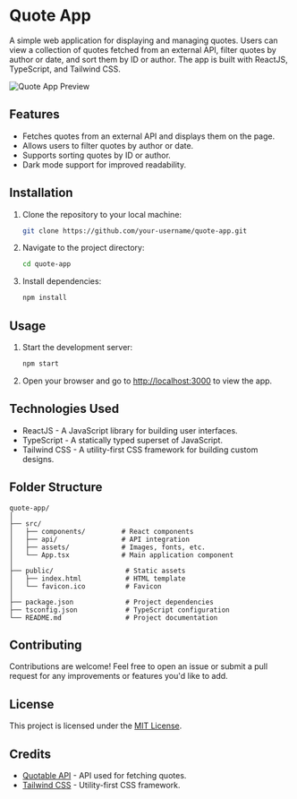 # Quote App

A simple web application for displaying and managing quotes. Users can view a collection of quotes fetched from an external API, filter quotes by author or date, and sort them by ID or author. The app is built with ReactJS, TypeScript, and Tailwind CSS.

![Quote App Preview](/path/to/preview/image.png)

## Features

- Fetches quotes from an external API and displays them on the page.
- Allows users to filter quotes by author or date.
- Supports sorting quotes by ID or author.
- Dark mode support for improved readability.

## Installation

1. Clone the repository to your local machine:

   ```bash
   git clone https://github.com/your-username/quote-app.git
   ```

2. Navigate to the project directory:

   ```bash
   cd quote-app
   ```

3. Install dependencies:

   ```bash
   npm install
   ```

## Usage

1. Start the development server:

   ```bash
   npm start
   ```

2. Open your browser and go to [http://localhost:3000](http://localhost:3000) to view the app.

## Technologies Used

- ReactJS - A JavaScript library for building user interfaces.
- TypeScript - A statically typed superset of JavaScript.
- Tailwind CSS - A utility-first CSS framework for building custom designs.

## Folder Structure

```
quote-app/
│
├── src/
│   ├── components/         # React components
│   ├── api/                # API integration
│   ├── assets/             # Images, fonts, etc.
│   └── App.tsx             # Main application component
│
├── public/                  # Static assets
│   ├── index.html           # HTML template
│   └── favicon.ico          # Favicon
│
├── package.json             # Project dependencies
├── tsconfig.json            # TypeScript configuration
└── README.md                # Project documentation
```

## Contributing

Contributions are welcome! Feel free to open an issue or submit a pull request for any improvements or features you'd like to add.

## License

This project is licensed under the [MIT License](LICENSE).

## Credits

- [Quotable API](https://github.com/lukePeavey/quotable) - API used for fetching quotes.
- [Tailwind CSS](https://tailwindcss.com/) - Utility-first CSS framework.
